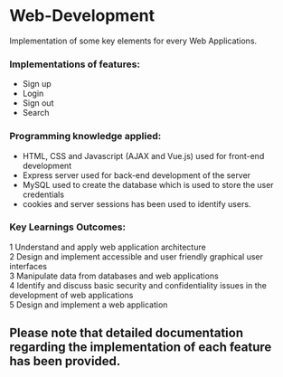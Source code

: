 # Web-Development
Implementation of some key elements for every Web Applications.

### Implementations of features:
* Sign up
* Login
* Sign out
* Search

### Programming knowledge applied:
* HTML, CSS and Javascript (AJAX and Vue.js) used for front-end development
* Express server used for back-end development of the server
* MySQL used to create the database which is used to store the user credentials
* cookies and server sessions has been used to identify users.

### Key Learnings Outcomes:  
1	Understand and apply web application architecture  
2	Design and implement accessible and user friendly graphical user interfaces  
3	Manipulate data from databases and web applications  
4	Identify and discuss basic security and confidentiality issues in the development of web applications  
5	Design and implement a web application  

## Please note that detailed documentation regarding the implementation of each feature has been provided.

